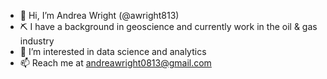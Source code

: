 - 👋 Hi, I’m Andrea Wright (@awright813)
- ⛏ I have a background in geoscience and currently work in the oil & gas industry
- 👀 I’m interested in data science and analytics
- 📫 Reach me at andreawright0813@gmail.com
